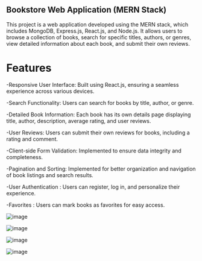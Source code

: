 ## Bookstore Web Application (MERN Stack)
This project is a web application developed using the MERN stack, which includes MongoDB, Express.js, React.js, and Node.js. It allows users to browse a collection of books, search for specific titles, authors, or genres, view detailed information about each book, and submit their own reviews.

# Features
-Responsive User Interface: Built using React.js, ensuring a seamless experience across various devices.

-Search Functionality: Users can search for books by title, author, or genre.

-Detailed Book Information: Each book has its own details page displaying title, author, description, average rating, and user reviews.

-User Reviews: Users can submit their own reviews for books, including a rating and comment.

-Client-side Form Validation: Implemented to ensure data integrity and completeness.

-Pagination and Sorting: Implemented for better organization and navigation of book listings and search results.

-User Authentication : Users can register, log in, and personalize their experience.

-Favorites : Users can mark books as favorites for easy access.


![image](https://github.com/cheshta0112/BookReview-Application/assets/104692214/9bdf9c33-f057-44d5-aafc-d7b8e0383bee)

![image](https://github.com/cheshta0112/BookReview-Application/assets/104692214/be6cca07-4bdf-460d-af04-7f819d2a4116)

![image](https://github.com/cheshta0112/BookReview-Application/assets/104692214/a1b82023-64d3-490d-affe-fad174e18095)

![image](https://github.com/cheshta0112/BookReview-Application/assets/104692214/0854bd16-9412-4cca-8dd2-bee2f6376a6d)





